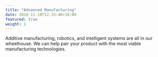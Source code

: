 ```yaml
---
title: "Advanced Manufacturing"
date: 2018-11-18T12:33:46+10:00
featured: true
weight: 1
---
```


Additive manufacturing, robotics, and intelligent systems are all in our wheelhouse. We can help pair your product with the most viable manufacturing technologies.
